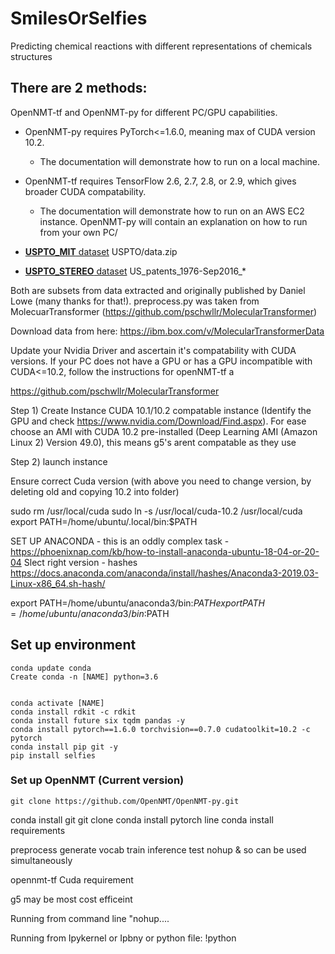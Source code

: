 # SmilesOrSelfies
Predicting chemical reactions with different representations of chemicals structures


## There are 2 methods:
OpenNMT-tf and OpenNMT-py for different PC/GPU capabilities. 
* OpenNMT-py requires PyTorch<=1.6.0, meaning max of CUDA version 10.2. 
  * The documentation will demonstrate how to run on a local machine.
* OpenNMT-tf requires TensorFlow 2.6, 2.7, 2.8, or 2.9, which gives broader CUDA compatability.
  * The documentation will demonstrate how to run on an AWS EC2 instance.
OpenNMT-py will contain an explanation on how to run from your own PC/ 



* [**USPTO_MIT** dataset](https://github.com/wengong-jin/nips17-rexgen) USPTO/data.zip
* [**USPTO_STEREO** dataset](https://ibm.box.com/v/ReactionSeq2SeqDataset) US_patents_1976-Sep2016_*

Both are subsets from data extracted and originally published by Daniel Lowe (many thanks for that!).
preprocess.py was taken from MolecuarTransformer (https://github.com/pschwllr/MolecularTransformer)

Download data from here: https://ibm.box.com/v/MolecularTransformerData

Update your Nvidia Driver and ascertain it's compatability with CUDA versions.
If your PC does not have a GPU or has a GPU incompatible with CUDA<=10.2, follow the instructions for openNMT-tf a 


https://github.com/pschwllr/MolecularTransformer


Step 1) Create Instance CUDA 10.1/10.2 compatable instance (Identify the GPU and check https://www.nvidia.com/Download/Find.aspx). For ease choose an AMI with CUDA 10.2 pre-installed (Deep Learning AMI (Amazon Linux 2) Version 49.0), this means g5's arent compatable as they use

Step 2) launch instance

Ensure correct Cuda version (with above you need to change version, by deleting old and copying 10.2 into folder)

sudo rm /usr/local/cuda
sudo ln -s /usr/local/cuda-10.2 /usr/local/cuda
export PATH=/home/ubuntu/.local/bin:$PATH



SET UP ANACONDA - this is an oddly complex task - https://phoenixnap.com/kb/how-to-install-anaconda-ubuntu-18-04-or-20-04
Slect right version - hashes https://docs.anaconda.com/anaconda/install/hashes/Anaconda3-2019.03-Linux-x86_64.sh-hash/

export PATH=/home/ubuntu/anaconda3/bin:$PATH
export PATH=/home/ubuntu/anaconda3/bin:$PATH


## Set up environment
```
conda update conda
Create conda -n [NAME] python=3.6


conda activate [NAME]
conda install rdkit -c rdkit
conda install future six tqdm pandas -y
conda install pytorch==1.6.0 torchvision==0.7.0 cudatoolkit=10.2 -c pytorch
conda install pip git -y
pip install selfies
```
### Set up OpenNMT (Current version)
```
git clone https://github.com/OpenNMT/OpenNMT-py.git
```











conda install git
git clone
conda install pytorch line
conda install requirements

preprocess
generate vocab
train
inference
test
nohup & so can be used simultaneously 


opennmt-tf
Cuda requirement

g5 may be most cost efficeint










Running from command line "nohup....

Running from Ipykernel or Ipbny or python file:
     !python



